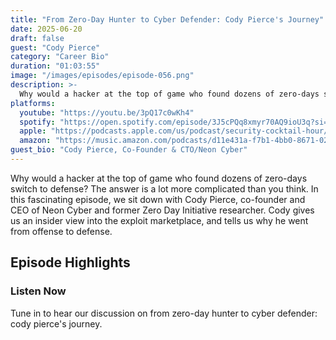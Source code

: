 ```yaml
---
title: "From Zero-Day Hunter to Cyber Defender: Cody Pierce's Journey"
date: 2025-06-20
draft: false
guest: "Cody Pierce"
category: "Career Bio"
duration: "01:03:55"
image: "/images/episodes/episode-056.png"
description: >-
  Why would a hacker at the top of game who found dozens of zero-days switch to defense? The answer is a lot more complicated than you think. In this fascinating episode, we sit down with Cody Pierce, co-founder and CEO of Neon Cyber and former Zero Day Initiative researcher. Cody gives us an insider view into the exploit marketplace, and tells us why he went from offense to defense.
platforms:
  youtube: "https://youtu.be/3pQ17c0wKh4"
  spotify: "https://open.spotify.com/episode/3J5cPQq8xmyr70AQ9ioU3q?si=75045aef67124416"
  apple: "https://podcasts.apple.com/us/podcast/security-cocktail-hour/id1679376200?i=1000713841766"
  amazon: "https://music.amazon.com/podcasts/d11e431a-f7b1-4bb0-8671-024afce9ade6/security-cocktail-hour"
guest_bio: "Cody Pierce, Co-Founder & CTO/Neon Cyber"
---
```


Why would a hacker at the top of game who found dozens of zero-days switch to defense? The answer is a lot more complicated than you think. In this fascinating episode, we sit down with Cody Pierce, co-founder and CEO of Neon Cyber and former Zero Day Initiative researcher. Cody gives us an insider view into the exploit marketplace, and tells us why he went from offense to defense.

## Episode Highlights

### Listen Now

Tune in to hear our discussion on from zero-day hunter to cyber defender: cody pierce's journey.
